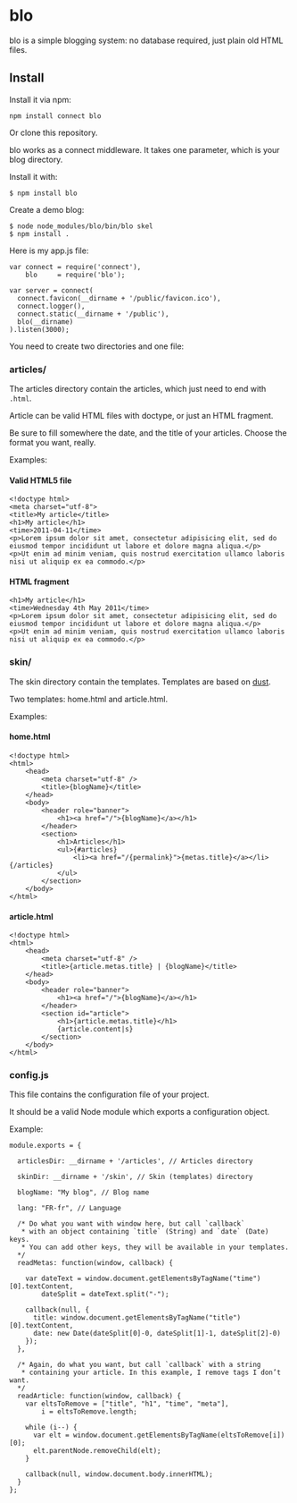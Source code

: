 # blo

blo is a simple blogging system: no database required, just plain old HTML files.

## Install

Install it via npm:

    npm install connect blo

Or clone this repository.

blo works as a connect middleware.
It takes one parameter, which is your blog directory.

Install it with:

    $ npm install blo

Create a demo blog:

    $ node node_modules/blo/bin/blo skel
    $ npm install .

Here is my app.js file:

    var connect = require('connect'),
        blo     = require('blo');
    
    var server = connect(
      connect.favicon(__dirname + '/public/favicon.ico'),
      connect.logger(),
      connect.static(__dirname + '/public'),
      blo(__dirname)
    ).listen(3000);

You need to create two directories and one file:

### articles/

The articles directory contain the articles, which just need to end with `.html`.

Article can be valid HTML files with doctype, or just an HTML fragment.

Be sure to fill somewhere the date, and the title of your articles. Choose the format you want, really.

Examples:

#### Valid HTML5 file

    <!doctype html>
    <meta charset="utf-8">
    <title>My article</title>
    <h1>My article</h1>
    <time>2011-04-11</time>
    <p>Lorem ipsum dolor sit amet, consectetur adipisicing elit, sed do eiusmod tempor incididunt ut labore et dolore magna aliqua.</p>
    <p>Ut enim ad minim veniam, quis nostrud exercitation ullamco laboris nisi ut aliquip ex ea commodo.</p>

#### HTML fragment

    <h1>My article</h1>
    <time>Wednesday 4th May 2011</time>
    <p>Lorem ipsum dolor sit amet, consectetur adipisicing elit, sed do eiusmod tempor incididunt ut labore et dolore magna aliqua.</p>
    <p>Ut enim ad minim veniam, quis nostrud exercitation ullamco laboris nisi ut aliquip ex ea commodo.</p>

### skin/

The skin directory contain the templates.
Templates are based on [dust](http://akdubya.github.com/dustjs/).

Two templates: home.html and article.html.

Examples:

#### home.html

    <!doctype html>
    <html>
    	<head>
    		<meta charset="utf-8" />
    		<title>{blogName}</title>
    	</head>
    	<body>
    		<header role="banner">
    			<h1><a href="/">{blogName}</a></h1>
    		</header>
    		<section>
    			<h1>Articles</h1>
    			<ul>{#articles}
    				<li><a href="/{permalink}">{metas.title}</a></li>{/articles}
    			</ul>
    		</section>
    	</body>
    </html>

#### article.html

    <!doctype html>
    <html>
    	<head>
    		<meta charset="utf-8" />
    		<title>{article.metas.title} | {blogName}</title>
    	</head>
    	<body>
    		<header role="banner">
    			<h1><a href="/">{blogName}</a></h1>
    		</header>
    		<section id="article">
    			<h1>{article.metas.title}</h1>
    			{article.content|s}
    		</section>
    	</body>
    </html>

### config.js

This file contains the configuration file of your project.

It should be a valid Node module which exports a configuration object.

Example:

    module.exports = {
      
      articlesDir: __dirname + '/articles', // Articles directory
      
      skinDir: __dirname + '/skin', // Skin (templates) directory
      
      blogName: "My blog", // Blog name
      
      lang: "FR-fr", // Language
      
      /* Do what you want with window here, but call `callback`
       * with an object containing `title` (String) and `date` (Date) keys.
       * You can add other keys, they will be available in your templates.
      */
      readMetas: function(window, callback) {
        
        var dateText = window.document.getElementsByTagName("time")[0].textContent,
            dateSplit = dateText.split("-");
        
        callback(null, {
          title: window.document.getElementsByTagName("title")[0].textContent,
          date: new Date(dateSplit[0]-0, dateSplit[1]-1, dateSplit[2]-0)
        });
      },
      
      /* Again, do what you want, but call `callback` with a string
       * containing your article. In this example, I remove tags I don’t want.
      */
      readArticle: function(window, callback) {
        var eltsToRemove = ["title", "h1", "time", "meta"],
            i = eltsToRemove.length;
        
        while (i--) {
          var elt = window.document.getElementsByTagName(eltsToRemove[i])[0];
          elt.parentNode.removeChild(elt);
        }
        
        callback(null, window.document.body.innerHTML);
      }
    };


